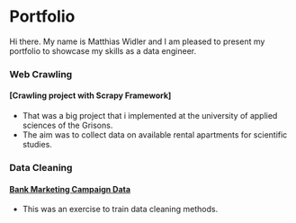 # Portfolio
Hi there. 
My name is Matthias Widler and I am pleased to present my portfolio to showcase my skills as a data engineer.

### Web Crawling
#### [Crawling project with Scrapy Framework]
- That was a big project that i implemented at the university of applied sciences of the Grisons.
- The aim was to collect data on available rental apartments for scientific studies.

### Data Cleaning
#### [Bank Marketing Campaign Data](./Data_Cleaning/Bank_Marketing_Campaign_Data)
- This was an exercise to train data cleaning methods.
